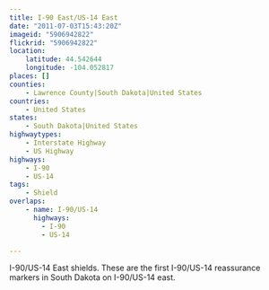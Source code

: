 ```yaml
---
title: I-90 East/US-14 East
date: "2011-07-03T15:43:20Z"
imageid: "5906942822"
flickrid: "5906942822"
location:
    latitude: 44.542644
    longitude: -104.052817
places: []
counties:
    - Lawrence County|South Dakota|United States
countries:
    - United States
states:
    - South Dakota|United States
highwaytypes:
    - Interstate Highway
    - US Highway
highways:
    - I-90
    - US-14
tags:
    - Shield
overlaps:
    - name: I-90/US-14
      highways:
        - I-90
        - US-14

---
```

I-90/US-14 East shields.  These are the first I-90/US-14 reassurance markers in South Dakota on I-90/US-14 east.